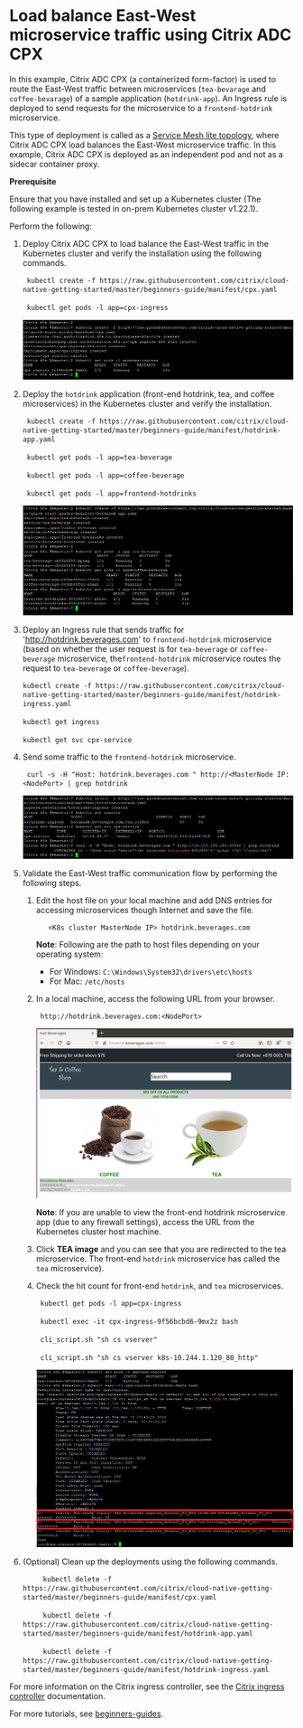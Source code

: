 # Load balance East-West microservice traffic using Citrix ADC CPX

In this example, Citrix ADC CPX (a containerized form-factor) is used to route the East-West traffic between microservices (`tea-bevarage` and `coffee-bevarage`) of a sample application (`hotdrink-app`). An Ingress rule is deployed to send requests for the microservice to a `frontend-hotdrink` microservice.

This type of deployment is called as a [Service Mesh lite topology](https://developer-docs.citrix.com/projects/citrix-k8s-ingress-controller/en/latest/deploy/service-mesh-lite/), where Citrix ADC CPX load balances the East-West microservice traffic. In this example, Citrix ADC CPX is deployed as an independent pod and not as a sidecar container proxy.

**Prerequisite**

Ensure that you have installed and set up a Kubernetes cluster (The following example is tested in on-prem Kubernetes cluster v1.22.1).

Perform the following:

1. Deploy Citrix ADC CPX to load balance the East-West traffic in the Kubernetes cluster and verify the installation using the following commands.
   
        kubectl create -f https://raw.githubusercontent.com/citrix/cloud-native-getting-started/master/beginners-guide/manifest/cpx.yaml

        kubectl get pods -l app=cpx-ingress

   ![tier2-cpx](images/tier2-cpx.png)

2. Deploy the `hotdrink` application (front-end hotdrink, tea, and coffee microservices) in the Kubernetes cluster and verify the installation.


        kubectl create -f https://raw.githubusercontent.com/citrix/cloud-native-getting-started/master/beginners-guide/manifest/hotdrink-app.yaml

        kubectl get pods -l app=tea-beverage

        kubectl get pods -l app=coffee-beverage

        kubectl get pods -l app=frontend-hotdrinks

    ![hotdrink-app](images/hotdrink-app.PNG)

3. Deploy an Ingress rule that sends traffic for 'http://hotdrink.beverages.com' to `frontend-hotdrink` microservice (based on whether the user request is for `tea-beverage` or `coffee-beverage` microservice, the`frontend-hotdrink` microservice routes the request to `tea-beverage` or `coffee-beverage`).


       kubectl create -f https://raw.githubusercontent.com/citrix/cloud-native-getting-started/master/beginners-guide/manifest/hotdrink-ingress.yaml

       kubectl get ingress

       kubectl get svc cpx-service

4. Send some traffic to the `frontend-hotdrink` microservice.

        curl -s -H "Host: hotdrink.beverages.com " http://<MasterNode IP:<NodePort> | grep hotdrink


     ![hotdrink-ingress](images/hotdrink-ingress.PNG)

5. Validate the East-West traffic communication flow by performing the following steps.

    1. Edit the host file on your local machine and add DNS entries for accessing microservices though Internet and save the file.

              <K8s cluster MasterNode IP> hotdrink.beverages.com

       **Note**: Following are the path to host files depending on your operating system:
       - For Windows: ``C:\Windows\System32\drivers\etc\hosts`` 
       - For Mac:  ``/etc/hosts``

    

    2. In a local machine, access the following URL from your browser.

            http://hotdrink.beverages.com:<NodePort>

       ![hotdrink-GUI](images/hotdrink-GUI.png)

       **Note**: If you are unable to view the front-end hotdrink microservice app (due to any firewall settings), access the URL from the Kubernetes cluster host machine.

    3. Click **TEA image** and you can see that you are redirected to the tea microservice. The front-end `hotdrink` microservice has called the `tea` microservice).

    4. Check the hit count for front-end `hotdrink`, and `tea` microservices.


            kubectl get pods -l app=cpx-ingress

            kubectl exec -it cpx-ingress-9f56bcbd6-9mx2z bash

            cli_script.sh "sh cs vserver"

            cli_script.sh "sh cs vserver k8s-10.244.1.120_80_http"

          ![hotdrink-apphit-count](images/hotdrink-apphit-count.PNG)

6. (Optional) Clean up the deployments using the following commands.


            kubectl delete -f https://raw.githubusercontent.com/citrix/cloud-native-getting-started/master/beginners-guide/manifest/cpx.yaml
            
            kubectl delete -f https://raw.githubusercontent.com/citrix/cloud-native-getting-started/master/beginners-guide/manifest/hotdrink-app.yaml
            
            kubectl delete -f https://raw.githubusercontent.com/citrix/cloud-native-getting-started/master/beginners-guide/manifest/hotdrink-ingress.yaml

For more information on the Citrix ingress controller, see the [Citrix ingress controller](https://github.com/citrix/citrix-k8s-ingress-controller) documentation. 

For more tutorials, see [beginners-guides](https://github.com/citrix/cloud-native-getting-started/tree/master/beginners-guide).